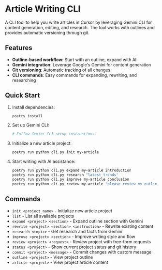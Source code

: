 # Article Writing CLI

A CLI tool to help you write articles in Cursor by leveraging Gemini CLI for content generation, editing, and research. The tool works with outlines and provides automatic versioning through git.

## Features

- **Outline-based workflow**: Start with an outline, expand with AI
- **Gemini integration**: Leverage Google's Gemini for content generation
- **Git versioning**: Automatic tracking of all changes
- **CLI commands**: Easy commands for expanding, rewriting, and researching

## Quick Start

1. Install dependencies:
   ```bash
   poetry install
   ```

2. Set up Gemini CLI:
   ```bash
   # Follow Gemini CLI setup instructions
   ```

3. Initialize a new article project:
   ```bash
   poetry run python cli.py init my-article
   ```

4. Start writing with AI assistance:
   ```bash
   poetry run python cli.py expand my-article introduction
   poetry run python cli.py research "latest trends"
   poetry run python cli.py improve my-article conclusion
   poetry run python cli.py review my-article "please review my outline and suggest improvements"
   ```

## Commands

- `init <project_name>` - Initialize new article project
- `list` - List all available projects
- `expand <project> <section>` - Expand outline section with Gemini
- `rewrite <project> <section> <instruction>` - Rewrite existing content
- `research <topic>` - Get research and facts from Gemini
- `improve <project> <section>` - Improve writing style and flow
- `review <project> <request>` - Review project with free-form requests
- `status <project>` - Show current project status and git history
- `commit <project> <message>` - Commit changes with custom message
- `outline <project>` - View project outline
- `article <project>` - View project article content 
